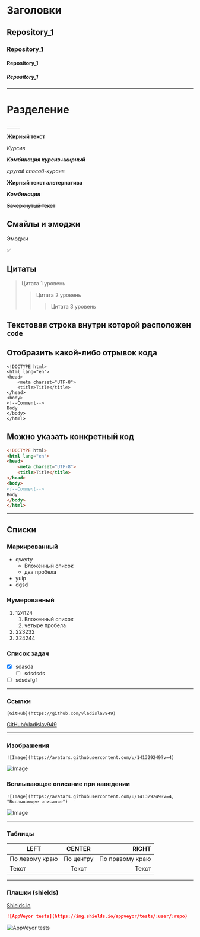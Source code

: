 # Заголовки
## Repository_1
### Repository_1
#### Repository_1
##### Repository_1
___

# Разделение
```
_____
```

**Жирный текст**

*Курсив*

***Комбинация курсив+жирный***

_другой способ-курсив_

__Жирный текст альтернатива__

___Комбинация___

~~Зачеркнутый текст~~

## Смайлы и эмоджи

Эмоджи 

:white_check_mark:

## Цитаты
>Цитата 1 уровень
>> Цитата 2 уровень
>>> Цитата 3 уровень

## Текстовая строка внутри которой расположен `code`

## Отобразить какой-либо отрывок кода 
```
<!DOCTYPE html>
<html lang="en">
<head>
    <meta charset="UTF-8">
    <title>Title</title>
</head>
<body>
<!--Comment-->
Body
</body>
</html>
```
## Можно указать конкретный код
```html
<!DOCTYPE html>
<html lang="en">
<head>
    <meta charset="UTF-8">
    <title>Title</title>
</head>
<body>
<!--Comment-->
Body
</body>
</html>
```
____
## Списки
### Маркированный 
* qwerty
  * Вложенный список
  * два пробела
* yuip
* dgsd

### Нумерованный
1. 124124
    1. Вложенный список
    2. четыре пробела
2. 223232
3. 324244
   
### Список задач
- [X] sdasda
    - [ ] sdsdsds
- [ ] sdsdsfgf
____
### Ссылки
```
[GitHub](https://github.com/vladislav949)
```
[GitHub/vladislav949](https://github.com/vladislav949)
____
### Изображения
```
![Image](https://avatars.githubusercontent.com/u/141329249?v=4)
```
![Image](https://avatars.githubusercontent.com/u/141329249?v=4)

### Всплывающее описание при наведении

```
![Image](https://avatars.githubusercontent.com/u/141329249?v=4, "Всплывающее описание")
```

![Image](https://avatars.githubusercontent.com/u/141329249?v=4, "Всплывающее описание")
____
### Таблицы

| LEFT | CENTER | RIGHT |
|----------------|:---------:|---------------:|
| По левому краю | По центру | По правому краю |
|Текст | Текст| Текст |

____
### Плашки (shields)

[Shields.io](https://shields.io)


```Markdown
![AppVeyor tests](https://img.shields.io/appveyor/tests/:user/:repo)

```
![AppVeyor tests](https://img.shields.io/appveyor/tests/:user/:repo)


